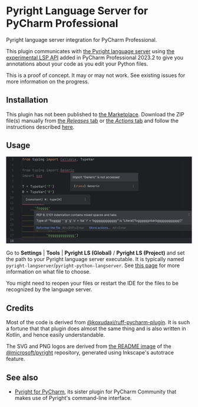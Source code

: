 # Pyright Language Server for PyCharm Professional

<!-- Plugin description -->
Pyright language server integration for PyCharm Professional.

This plugin communicates with [the Pyright language server][1]
using [the experimental LSP API][2] added in PyCharm Professional 2023.2
to give you annotations about your code as you edit your Python files.


  [1]: https://github.com/microsoft/pyright
  [2]: https://plugins.jetbrains.com/docs/intellij/language-server-protocol.html
<!-- Plugin description end -->

This is a proof of concept. It may or may not work.
See existing issues for more information on the progress.


## Installation

This plugin has not been published to [the Marketplace][3].
Download the ZIP file(s) manually from [the <i>Releases</i> tab][4]
or [the <i>Actions</i> tab][5] and follow the instructions described [here][6].


## Usage

![](.github/readme/demo1.png)

Go to <b>Settings</b> | <b>Tools</b> |
<b>Pyright LS (Global)</b> / <b>Pyright LS (Project)</b> and
set the path to your Pyright language server executable.
It is typically named `pyright-langserver`/`pyright-python-langserver`.
See [this page][7] for more information on what file to choose.

You might need to reopen your files or restart the IDE
for the files to be recognized by the language server.


## Credits

Most of the code is derived from [@koxudaxi/ruff-pycharm-plugin][8].
It is such a fortune that that plugin does almost the same thing
and is also written in Kotlin, and hence easily understandable.

The SVG and PNG logos are derived from [the README image][9]
of the [@microsoft/pyright][1] repository,
generated using Inkscape's autotrace feature.


## See also

* [Pyright for PyCharm][10], its sister plugin for PyCharm Community
  that makes use of Pyright's command-line interface.


  [3]: https://plugins.jetbrains.com/
  [4]: https://github.com/InSyncWithFoo/pyright-langserver-for-pycharm/releases
  [5]: https://github.com/InSyncWithFoo/pyright-langserver-for-pycharm/actions/workflows/build.yaml
  [6]: https://www.jetbrains.com/help/pycharm/managing-plugins.html#install_plugin_from_disk
  [7]: https://insyncwithfoo.github.io/pyright-for-pycharm/faq/#whats-the-difference-between-pyright-and-pyright-python
  [8]: https://github.com/koxudaxi/ruff-pycharm-plugin
  [9]: https://github.com/microsoft/pyright/blob/main/docs/img/PyrightLarge.png
  [10]: https://github.com/InSyncWithFoo/pyright-for-pycharm
